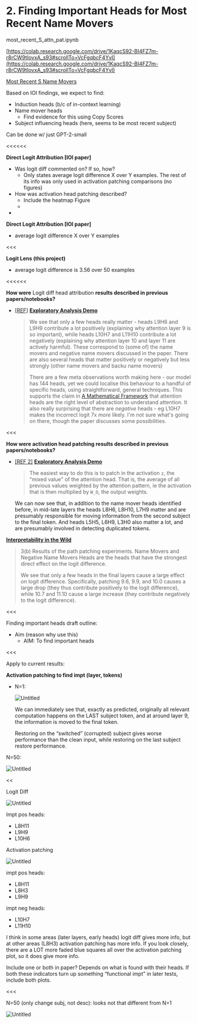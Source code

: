 # 2. Finding Important Heads for Most Recent Name Movers

most_recent_S_attn_pat.ipynb

[https://colab.research.google.com/drive/1KaqcS92-BI4FZ7m-r8rCW9tIovxA_s93#scrollTo=VcFgqbcF4YvI](https://colab.research.google.com/drive/1KaqcS92-BI4FZ7m-r8rCW9tIovxA_s93#scrollTo=VcFgqbcF4YvI)

[Most Recent S Name Movers](../../../Comparison%20Circuits%20c1d0ec7e43214760b4062ae4cdc0cd6b/Most%20Recent%20S%20Name%20Movers%20a72ccc6fdccc4e4baa78251399fdd2d7.md) 

Based on IOI findings, we expect to find:

- Induction heads (b/c of in-context learning)
- Name mover heads
    - Find evidence for this using Copy Scores
- Subject influencing heads (here, seems to be most recent subject)

Can be done w/ just GPT-2-small

<<<<<<

**Direct Logit Attribution [IOI paper]**

- Was logit diff commented on? If so, how?
    - Only states average logit difference X over Y examples. The rest of its info was only used in activation patching comparisons (no figures)
- How was activation head patching described?
    - Include the heatmap Figure
    - 
- 

**Direct Logit Attribution [IOI paper]**

- average logit difference X over Y examples

<<<

**Logit Lens (this project)**

- average logit difference is 3.56 over 50 examples

<<<<<<

**How were** Logit diff head attribution **results described in previous papers/notebooks?**

- [[REF](https://colab.research.google.com/drive/1nD6tfM33StbAqXG5HnYPlC40hKSj8mzD#scrollTo=okhq4gxpIAiT)]  [**Exploratory Analysis Demo**](https://www.notion.so/Exploratory-Analysis-Demo-c61288d8f11b45d993c796ec28a62132?pvs=21)
    
    > We see that only a few heads really matter - heads L9H6 and L9H9 contribute a lot positively (explaining why attention layer 9 is so important), while heads L10H7 and L11H10 contribute a lot negatively (explaining why attention layer 10 and layer 11 are actively harmful). These correspond to (some of) the name movers and negative name movers discussed in the paper. There are also several heads that matter positively or negatively but less strongly (other name movers and backu name movers)
    > 
    > 
    > There are a few meta observations worth making here - our model has 144 heads, yet we could localise this behaviour to a handful of specific heads, using straightforward, general techniques. This supports the claim in [A Mathematical Framework](https://transformer-circuits.pub/2021/framework/index.html) that attention heads are the right level of abstraction to understand attention. It also really surprising that there are *negative* heads - eg L10H7 makes the incorrect logit 7x *more* likely. I'm not sure what's going on there, though the paper discusses some possibilities.
    > 

<<<

**How were activation head patching results described in previous papers/notebooks?**

- [[REF 2]](https://colab.research.google.com/drive/1nD6tfM33StbAqXG5HnYPlC40hKSj8mzD#scrollTo=XmBCzNlkIAib) [**Exploratory Analysis Demo**](https://www.notion.so/Exploratory-Analysis-Demo-c61288d8f11b45d993c796ec28a62132?pvs=21)
    
    > The easiest way to do this is to patch in the activation `z`, the "mixed value" of the attention head. That is, the average of all previous values weighted by the attention pattern, ie the activation that is then multiplied by `W_O`, the output weights.
    
    We can now see that, in addition to the name mover heads identified before, in mid-late layers the heads L8H6, L8H10, L7H9 matter and are presumably responsible for moving information from the second subject to the final token. And heads L5H5, L6H9, L3H0 also matter a lot, and are presumably involved in detecting duplicated tokens.
    > 

[**Interpretability in the Wild**](https://www.notion.so/Interpretability-in-the-Wild-f7e5e77ced0c4dd9812cc142ce372b37?pvs=21) 

> 3(b) Results of the path patching experiments. Name Movers and Negative Name Movers Heads are the heads that have the strongest direct effect on the logit difference.
> 
> 
> We see that only a few heads in the final layers cause a large effect on logit difference. Specifically, patching 9.6, 9.9, and 10.0 causes a large drop (they thus contribute positively to the logit difference), while 10.7 and 11.10 cause a large increase (they contribute negatively to the logit difference).
> 

<<<

Finding important heads draft outline:

- Aim (reason why use this)
    - AIM: To find important heads

<<<

Apply to current results:

**Activation patching to find impt (layer, tokens)**

- N=1:
    
    ![Untitled](2%20Finding%20Important%20Heads%20for%20Most%20Recent%20Name%20Mov%2045d975630e61406bb3c6b999ff1e7b9b/Untitled.png)
    
    We can immediately see that, exactly as predicted, originally all relevant computation happens on the LAST subject token, and at around layer 9, the information is moved to the final token.
    
    Restoring on the “switched” (corrupted) subject gives worse performance than the clean input, while restoring on the last subject restore performance.
    

N=50:

![Untitled](2%20Finding%20Important%20Heads%20for%20Most%20Recent%20Name%20Mov%2045d975630e61406bb3c6b999ff1e7b9b/Untitled%201.png)

<<

Logit Diff

![Untitled](2%20Finding%20Important%20Heads%20for%20Most%20Recent%20Name%20Mov%2045d975630e61406bb3c6b999ff1e7b9b/Untitled%202.png)

Impt pos heads:

- L8H11
- L9H9
- L10H6

Activation patching

![Untitled](2%20Finding%20Important%20Heads%20for%20Most%20Recent%20Name%20Mov%2045d975630e61406bb3c6b999ff1e7b9b/Untitled%203.png)

impt pos heads:

- L8H11
- L8H3
- L9H9

impt neg heads:

- L10H7
- L11H10

I think in some areas (later layers, early heads) logit diff gives more info, but at other areas (L8H3) activation patching has more info. If you look closely, there are a LOT more faded blue squares all over the activation patching plot, so it does give more info.

Include one or both in paper? Depends on what is found with their heads. If both these indicators turn up something “functional impt” in later tests, include both plots.

<<<

N=50 (only change subj, not desc): looks not that different from N=1

![Untitled](2%20Finding%20Important%20Heads%20for%20Most%20Recent%20Name%20Mov%2045d975630e61406bb3c6b999ff1e7b9b/Untitled%204.png)